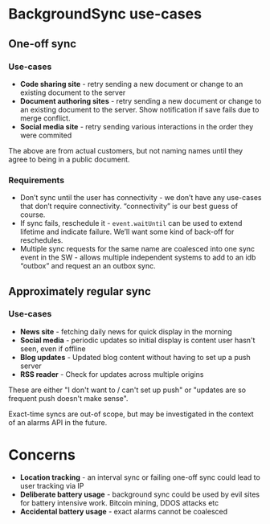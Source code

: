 # BackgroundSync use-cases

## One-off sync

### Use-cases

* **Code sharing site** - retry sending a new document or change to an existing document to the server
* **Document authoring sites** - retry sending a new document or change to an existing document to the server. Show notification if save fails due to merge conflict.
* **Social media site** - retry sending various interactions in the order they were commited

The above are from actual customers, but not naming names until they agree to being in a public document.

### Requirements

* Don’t sync until the user has connectivity - we don’t have any use-cases that don’t require connectivity. “connectivity” is our best guess of course.
* If sync fails, reschedule it - `event.waitUntil` can be used to extend lifetime and indicate failure. We’ll want some kind of back-off for reschedules.
* Multiple sync requests for the same name are coalesced into one sync event in the SW - allows multiple independent systems to add to an idb “outbox” and request an an outbox sync.

## Approximately regular sync

### Use-cases

* **News site** - fetching daily news for quick display in the morning
* **Social media** - periodic updates so initial display is content user hasn't seen, even if offline
* **Blog updates** - Updated blog content without having to set up a push server
* **RSS reader** - Check for updates across multiple origins

These are either "I don't want to / can't set up push" or "updates are so frequent push doesn't make sense".

Exact-time syncs are out-of scope, but may be investigated in the context of an alarms API in the future.

# Concerns

* **Location tracking** - an interval sync or failing one-off sync could lead to user tracking via IP
* **Deliberate battery usage** - background sync could be used by evil sites for battery intensive work. Bitcoin mining, DDOS attacks etc
* **Accidental battery usage** - exact alarms cannot be coalesced
